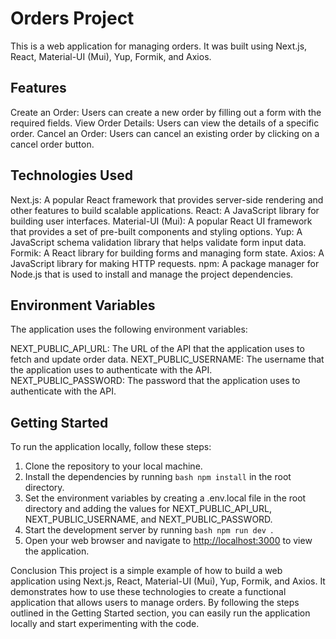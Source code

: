 # Orders Project
This is a web application for managing orders. It was built using Next.js, React, Material-UI (Mui), Yup, Formik, and Axios.

## Features

Create an Order: Users can create a new order by filling out a form with the required fields.
View Order Details: Users can view the details of a specific order.
Cancel an Order: Users can cancel an existing order by clicking on a cancel order button.

## Technologies Used

Next.js: A popular React framework that provides server-side rendering and other features to build scalable applications.
React: A JavaScript library for building user interfaces.
Material-UI (Mui): A popular React UI framework that provides a set of pre-built components and styling options.
Yup: A JavaScript schema validation library that helps validate form input data.
Formik: A React library for building forms and managing form state.
Axios: A JavaScript library for making HTTP requests.
npm: A package manager for Node.js that is used to install and manage the project dependencies.

## Environment Variables
The application uses the following environment variables:

NEXT_PUBLIC_API_URL: The URL of the API that the application uses to fetch and update order data.
NEXT_PUBLIC_USERNAME: The username that the application uses to authenticate with the API.
NEXT_PUBLIC_PASSWORD: The password that the application uses to authenticate with the API.

## Getting Started
To run the application locally, follow these steps:

1. Clone the repository to your local machine.
2. Install the dependencies by running ```bash npm install``` in the root directory.
3. Set the environment variables by creating a .env.local file in the root directory and adding the values for NEXT_PUBLIC_API_URL, NEXT_PUBLIC_USERNAME, and NEXT_PUBLIC_PASSWORD.
4. Start the development server by running ```bash npm run dev ```.
5. Open your web browser and navigate to [http://localhost:3000](http://localhost:3000) to view the application.

Conclusion
This project is a simple example of how to build a web application using Next.js, React, Material-UI (Mui), Yup, Formik, and Axios. It demonstrates how to use these technologies to create a functional application that allows users to manage orders. By following the steps outlined in the Getting Started section, you can easily run the application locally and start experimenting with the code.
